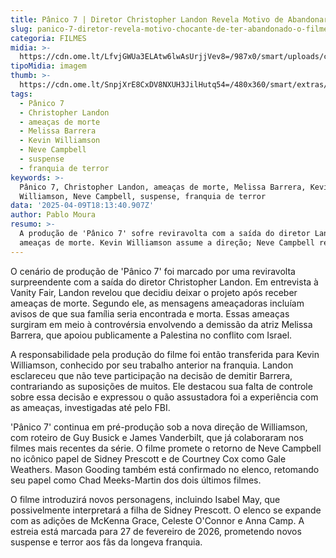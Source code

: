 ```yaml
---
title: Pânico 7 | Diretor Christopher Landon Revela Motivo de Abandonar o Projeto
slug: panico-7-diretor-revela-motivo-chocante-de-ter-abandonado-o-filme
categoria: FILMES
midia: >-
  https://cdn.ome.lt/LfvjGWUa3ELAtw6lwAsUrjjVev8=/987x0/smart/uploads/conteudo/fotos/02_YlEFgKg.jpg
tipoMidia: imagem
thumb: >-
  https://cdn.ome.lt/SnpjXrE8CxDV8NXUH3JilHutq54=/480x360/smart/extras/conteudos/01_Riondv4.jpg
tags:
  - Pânico 7
  - Christopher Landon
  - ameaças de morte
  - Melissa Barrera
  - Kevin Williamson
  - Neve Campbell
  - suspense
  - franquia de terror
keywords: >-
  Pânico 7, Christopher Landon, ameaças de morte, Melissa Barrera, Kevin
  Williamson, Neve Campbell, suspense, franquia de terror
data: '2025-04-09T18:13:40.907Z'
author: Pablo Moura
resumo: >-
  A produção de 'Pânico 7' sofre reviravolta com a saída do diretor Landon após
  ameaças de morte. Kevin Williamson assume a direção; Neve Campbell retorna.
---
```


O cenário de produção de 'Pânico 7' foi marcado por uma reviravolta surpreendente com a saída do diretor Christopher Landon. Em entrevista à Vanity Fair, Landon revelou que decidiu deixar o projeto após receber ameaças de morte. Segundo ele, as mensagens ameaçadoras incluíam avisos de que sua família seria encontrada e morta. Essas ameaças surgiram em meio à controvérsia envolvendo a demissão da atriz Melissa Barrera, que apoiou publicamente a Palestina no conflito com Israel.

A responsabilidade pela produção do filme foi então transferida para Kevin Williamson, conhecido por seu trabalho anterior na franquia. Landon esclareceu que não teve participação na decisão de demitir Barrera, contrariando as suposições de muitos. Ele destacou sua falta de controle sobre essa decisão e expressou o quão assustadora foi a experiência com as ameaças, investigadas até pelo FBI.

'Pânico 7' continua em pré-produção sob a nova direção de Williamson, com roteiro de Guy Busick e James Vanderbilt, que já colaboraram nos filmes mais recentes da série. O filme promete o retorno de Neve Campbell no icônico papel de Sidney Prescott e de Courtney Cox como Gale Weathers. Mason Gooding também está confirmado no elenco, retomando seu papel como Chad Meeks-Martin dos dois últimos filmes.

O filme introduzirá novos personagens, incluindo Isabel May, que possivelmente interpretará a filha de Sidney Prescott. O elenco se expande com as adições de McKenna Grace, Celeste O'Connor e Anna Camp. A estreia está marcada para 27 de fevereiro de 2026, prometendo novos suspense e terror aos fãs da longeva franquia.
